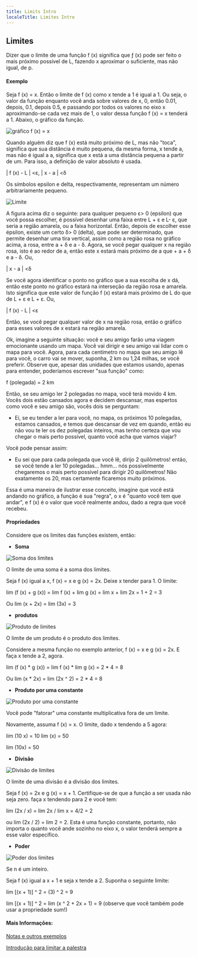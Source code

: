 ```yaml
---
title: Limits Intro
localeTitle: Limites Intro
---
```

## Limites

Dizer que o limite de uma função f (x) significa que ƒ (x) pode ser feito o mais próximo possível de L, fazendo x aproximar o suficiente, mas não igual, de p.

#### Exemplo

Seja f (x) = x. Então o limite de f (x) como x tende a 1 é igual a 1. Ou seja, o valor da função enquanto você anda sobre valores de x, 0, então 0.01, depois, 0.1, depois 0.5, e passando por todos os valores no eixo x aproximando-se cada vez mais de 1, o valor dessa função f (x) = x tenderá a 1. Abaixo, o gráfico da função.

![gráfico f (x) = x](https://ocw.mit.edu/ans7870/18/18.013a/textbook/HTML/chapter01/images/identity.gif)

Quando alguém diz que f (x) está muito próximo de L, mas não "toca", significa que sua distância é muito pequena, da mesma forma, x tende a, mas não é igual a a, significa que x está a uma distância pequena a partir de um. Para isso, a definição de valor absoluto é usada.

| f (x) - L | <ε, | x - a | <δ

Os símbolos epsilon e delta, respectivamente, representam um número arbitrariamente pequeno.

![Limite](http://tutorial.math.lamar.edu/Classes/CalcI/DefnOfLimit_files/image001.gif)

A figura acima diz o seguinte: para qualquer pequeno ε> 0 (epsilon) que você possa escolher, é possível desenhar uma faixa entre L + ε e L- ε, que seria a região amarela, ou a faixa horizontal. Então, depois de escolher esse épsilon, existe um certo δ> 0 (delta), que pode ser determinado, que permite desenhar uma tira vertical, assim como a região rosa no gráfico acima, a rosa, entre a + δ e a - δ. Agora, se você pegar qualquer x na região rosa, isto é ao redor de a, então este x estará mais próximo de a que + a + δ e a - δ. Ou,

| x - a | <δ

Se você agora identificar o ponto no gráfico que a sua escolha de x dá, então este ponto no gráfico estará na interseção da região rosa e amarela. Isto significa que este valor de função f (x) estará mais próximo de L do que de L + ε e L + ε. Ou,

| f (x) - L | <ε

Então, se você pegar qualquer valor de x na região rosa, então o gráfico para esses valores de x estará na região amarela.

Ok, imagine a seguinte situação: você e seu amigo farão uma viagem emocionante usando um mapa. Você vai dirigir e seu amigo vai lidar com o mapa para você. Agora, para cada centímetro no mapa que seu amigo lê para você, o carro vai se mover, suponha, 2 km ou 1,24 milhas, se você preferir. Observe que, apesar das unidades que estamos usando, apenas para entender, poderíamos escrever "sua função" como:

f (polegada) = 2 km

Então, se seu amigo ler 2 polegadas no mapa, você terá movido 4 km. Vocês dois estão cansados ​​agora e decidem descansar, mas espertos como você e seu amigo são, vocês dois se perguntam:

*   Ei, se eu tender a ler para você, no mapa, os próximos 10 polegadas, estamos cansados, e temos que descansar de vez em quando, então eu não vou te ler os dez polegadas inteiros, mas tenho certeza que vou chegar o mais perto possível, quanto você acha que vamos viajar?

Você pode pensar assim:

*   Eu sei que para cada polegada que você lê, dirijo 2 quilômetros! então, se você tende a ler 10 polegadas… hmm… nós possivelmente chegaremos o mais perto possível para dirigir 20 quilômetros! Não exatamente os 20, mas certamente ficaremos muito próximos.

Essa é uma maneira de ilustrar esse conceito, imagine que você está andando no gráfico, a função é sua "regra", o x é "quanto você tem que andar", e f (x) é o valor que você realmente andou, dado a regra que você recebeu.

#### Propriedades

Considere que os limites das funções existem, então:

*   **Soma**

![Soma dos limites](http://tutorial.math.lamar.edu/Classes/CalcI/LimitsProperties_files/eq0004MP.gif)

O limite de uma soma é a soma dos limites.

Seja f (x) igual a x, f (x) = x e g (x) = 2x. Deixe x tender para 1. O limite:

lim (f (x) + g (x)) = lim f (x) + lim g (x) = lim x + lim 2x = 1 + 2 = 3

Ou lim (x + 2x) = lim (3x) = 3

*   **produtos**

![Produto de limites](http://tutorial.math.lamar.edu/Classes/CalcI/LimitsProperties_files/eq0005MP.gif)

O limite de um produto é o produto dos limites.

Considere a mesma função no exemplo anterior, f (x) = x e g (x) = 2x. E faça x tende a 2, agora.

lim (f (x) \* g (x)) = lim f (x) \* lim g (x) = 2 \* 4 = 8

Ou lim (x \* 2x) = lim (2x ^ 2) = 2 \* 4 = 8

*   **Produto por uma constante**

![Produto por uma constante](http://tutorial.math.lamar.edu/Classes/CalcI/LimitsProperties_files/eq0003MP.gif)

Você pode "fatorar" uma constante multiplicativa fora de um limite.

Novamente, assuma f (x) = x. O limite, dado x tendendo a 5 agora:

lim (10 x) = 10 lim (x) = 50

lim (10x) = 50

*   **Divisão**

![Divisão de limites](http://tutorial.math.lamar.edu/Classes/CalcI/LimitsProperties_files/eq0006MP.gif)

O limite de uma divisão é a divisão dos limites.

Seja f (x) = 2x e g (x) = x + 1. Certifique-se de que a função a ser usada não seja zero. faça x tendendo para 2 e você tem:

lim (2x / x) = lim 2x / lim x = 4/2 = 2

ou lim (2x / 2) = lim 2 = 2. Esta é uma função constante, portanto, não importa o quanto você ande sozinho no eixo x, o valor tenderá sempre a esse valor específico.

*   **Poder**

![Poder dos limites](http://tutorial.math.lamar.edu/Classes/CalcI/LimitsProperties_files/eq0007MP.gif)

Se n é um inteiro.

Seja f (x) igual a x + 1 e seja x tende a 2. Suponha o seguinte limite:

lim \[(x + 1)\] ^ 2 = (3) ^ 2 = 9

lim \[(x + 1)\] ^ 2 = lim (x ^ 2 + 2x + 1) = 9 (observe que você também pode usar a propriedade sum!)

#### Mais Informações:

[Notas e outros exemplos](http://tutorial.math.lamar.edu/Classes/CalcI/LimitsProperties.aspx)

[Introdução para limitar a palestra](https://www.khanacademy.org/math/ap-calculus-ab/ab-limits-continuity/ab-limits-graphically/v/introduction-to-limits-hd)